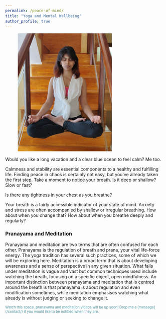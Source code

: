 ```yaml
---
permalink: /peace-of-mind/
title: "Yoga and Mental Wellbeing"
author_profile: true
---
```

<figure style="width: 300px" class="align-right">
  <img src="/assets/images/meditate.jpg" alt>
</figure>

Would you like a long vacation and a clear blue ocean to feel calm? Me too.

Calmness and stability are essential components to a healthy and fulfilling life. Finding peace in chaos is certainly not easy, but you've already taken the first step. Take a moment to notice your breath. Is it deep or shallow? Slow or fast?

Is there any tightness in your chest as you breathe?

Your breath is a fairly accessible indicator of your state of mind. Anxiety and stress are often accompanied by shallow or irregular breathing. How about when you change that? How about when you breathe deeply and regularly?

### Pranayama and Meditation

Pranayama and meditation are two terms that are often confused for each other.
Pranayama is the regulation of breath and prana, your vital life-force energy.
The yoga tradition has several such practices, some of which we will be
exploring here. Meditation is a broad term that is about developing awareness
and a sense of perspective in any given situation. What falls under meditation
is vague and vast but common techniques used include watching the breath,
focusing on a specific object, open mindfulness. An important distinction
between pranayama and meditation that is centred around the breath is that
pranayama is about regulation and even modification sometimes, while meditation
emphasises watching what already is without judging or seeking to change it.

<p style="color: #5096a1; font-size: 0.8em;">
Watch this space, pranayama and meditation videos will be up soon! Drop me a [message](/contact/) if you would like to be notified when they are.</p>